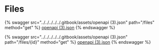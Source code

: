 # Files

{% swagger src="../../../../../.gitbook/assets/openapi (3).json" path="/files" method="get" %}
[openapi (3).json](<../../../../../.gitbook/assets/openapi (3).json>)
{% endswagger %}

{% swagger src="../../../../../.gitbook/assets/openapi (3).json" path="/files/{id}" method="get" %}
[openapi (3).json](<../../../../../.gitbook/assets/openapi (3).json>)
{% endswagger %}
